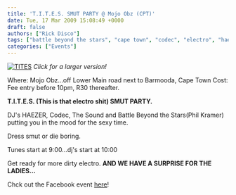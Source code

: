 ```yaml
---
title: 'T.I.T.E.S. SMUT PARTY @ Mojo Obz (CPT)'
date: Tue, 17 Mar 2009 15:08:49 +0000
draft: false
authors: ["Rick Disco"]
tags: ["battle beyond the stars", "cape town", "codec", "electro", "haezer", "mojo", "party", "phil kramer", "smut party", "the sound", "this is that electro shit", "tites"]
categories: ["Events"]
---
```


[![TITES](/wp-content/uploads/2009/03/tites-smut-300x212.jpg "TITES")](/wp-content/uploads/2009/03/tites-smut.jpg) _Click for a larger version!_

Where: Mojo Obz...off Lower Main road next to Barmooda, Cape Town Cost: Fee entry before 10pm, R30 thereafter.

**T.I.T.E.S. (This is that electro shit) SMUT PARTY.**

DJ's HAEZER, Codec, The Sound and Battle Beyond the Stars(Phil Kramer) putting you in the mood for the sexy time.

Dress smut or die boring.

Tunes start at 9:00...dj's start at 10:00

Get ready for more dirty electro. **AND WE HAVE A SURPRISE FOR THE LADIES...**

Chck out the Facebook event [here](http://www.facebook.com/event.php?eid=54791889916 "Facebook Event")!

